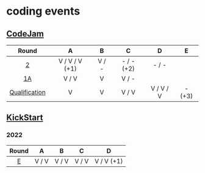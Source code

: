 # coding events

## [CodeJam](g.co/codejam)

|                            Round                             |       A        |   B   |     C      |     D     |   E    |
| :----------------------------------------------------------: | :------------: | :---: | :--------: | :-------: | :----: |
| [2](https://codingcompetitions.withgoogle.com/codejam/round/00000000008778ec) | V / V / V (+1) | V / - | - / - (+2) |   - / -   |        |
| [1A](https://codingcompetitions.withgoogle.com/codejam/round/0000000000877ba5) |     V / V      |   V   |   V / -    |           |        |
| [Qualification](https://codingcompetitions.withgoogle.com/codejam/round/0000000000876ff1) |       V        |   V   |   V / V    | V / V / V | - (+3) |

## [KickStart](g.co/kickstart)

### 2022

|                            Round                             |   A   |   B   |   C   |     D      |
| :----------------------------------------------------------: | :---: | :---: | :---: | :--------: |
| [E](https://codingcompetitions.withgoogle.com/kickstart/round/00000000008cb0f5) | V / V | V / V | V / V | V / V (+1) |
